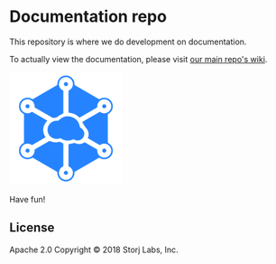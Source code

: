 # Documentation repo

This repository is where we do development on documentation.

To actually view the documentation, please visit 
[our main repo's wiki](https://github.com/storj/storj/wiki).

![logo](assets/logo.png)

Have fun!

## License

Apache 2.0 Copyright © 2018 Storj Labs, Inc.
